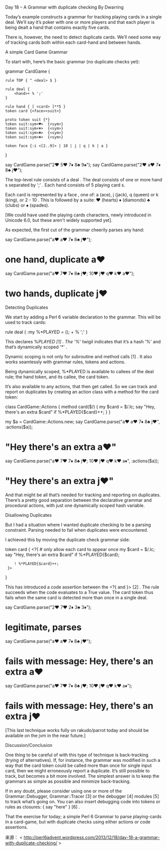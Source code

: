 Day 18 – A Grammar with duplicate checking By   Dwarring


Today’s example constructs a grammar for tracking playing cards in a single deal. We’ll say it’s poker with one or more players and that each player is being dealt a hand that contains exactly five cards.

There is, however, the need to detect duplicate cards. We’ll need some way of tracking cards both within each card-hand and between hands.

A simple Card Game Grammar

To start with, here’s the basic grammar (no duplicate checks yet):

grammar CardGame {
 
    rule TOP { ^ <deal> $ }
 
    rule deal {
        <hand>+ % ';'
    }
 
    rule hand { [ <card> ]**5 }
    token card {<face><suit>}
 
    proto token suit {*}
    token suit:sym<♥>  {<sym>}
    token suit:sym<♦>  {<sym>}
    token suit:sym<♣>  {<sym>}
    token suit:sym<♠>  {<sym>}
 
    token face {:i <[2..9]> | 10 | j | q | k | a }
}
 
say CardGame.parse("2♥ 5♥ 7♦ 8♣ 9♠");
say CardGame.parse("2♥ a♥ 7♦ 8♣ j♥");

The  top-level rule consists of a  deal . The  deal  consists of one or more  hand s separated by  ';' . Each  hand  consists of 5 playing card s.

Each card is represented by a  face , one of:  a  (ace),  j  (jack),  q (queen) or  k  (king), or  2  -  10 . This is followed by a suite: ♥ (hearts) ♦ (diamonds) ♣ (clubs) or ♠ (spades).

[We could have used the playing cards characters, newly introduced in Unicode 6.0, but these aren't widely supported yet].

As expected, the first cut of the grammar cheerily parses any hand:

say CardGame.parse("a♥ a♥ 7♦ 8♣ j♥");
# one hand, duplicate a♥
say CardGame.parse("a♥ 7♥ 7♦ 8♣ j♥; 10♥ j♥ q♥ k♥ a♥");
# two hands, duplicate j♥
 

Detecting Duplicates

We start by adding a Perl 6 variable declaration to the grammar. This will be used to track cards:

rule deal {
    :my %*PLAYED = ();
    <hand>+ % ';'
}

This declares  %*PLAYED   [1] . The  '%*'  twigil  indicates that it’s a hash  '%'  and that’s dynamically scoped  '*' .

Dynamic scoping is not only for subroutine and method calls  [1] . It also works seamlessly with grammar rules, tokens and actions.

Being dynamically scoped,  %*PLAYED  is available to callees of the deal  rule; the  hand  token, and its callee, the  card  token.

It’s also available to any actions, that then get called. So we can track and report on duplicates by creating an action class with a method for the  card  token:

class CardGame::Actions {
    method card($/) {
       my $card = $/.lc;
       say "Hey, there's an extra $card"
           if %*PLAYED{$card}++;
   }
}
 
my $a = CardGame::Actions.new;
say CardGame.parse("a♥ a♥ 7♦ 8♣ j♥", :actions($a));
# "Hey there's an extra a♥"
say CardGame.parse("a♥ 7♥ 7♦ 8♣ j♥; 10♥ j♥ q♥ k♥ a♦",
                   :actions($a));
# "Hey there's an extra j♥"

And that might be all that’s needed  for tracking and reporting on duplicates. There’s a pretty good separation between the declarative grammar and procedural actions, with just one dynamically scoped hash variable.

Disallowing Duplicates

But I had a situation where I wanted duplicate checking to be a parsing constraint. Parsing needed to fail when duplicates were encountered.

I achieved this by moving the duplicate check grammar side:

token card {<face><suit>
    <?{
        # only allow each card to appear once
        my $card = $/.lc;
        say "Hey, there's an extra $card"
            if %*PLAYED{$card};
 
        ! %*PLAYED{$card}++;
     }>
}

This has introduced a code assertion between the  <?{  and  }>    [2] . The rule succeeds when the code evaluates to a True value. The card  token thus fails when the same card is detected more than once in a single deal.

say CardGame.parse("2♥ 7♥ 2♦ 3♣ 3♦");
# legitimate, parses
 
say CardGame.parse("a♥ a♥ 7♦ 8♣ j♥");
# fails with message: Hey, there's an extra a♥
 
say CardGame.parse("a♥ 7♥ 7♦ 8♣ j♥; 10♥ j♥ q♥ k♥ a♦");
# fails with message: Hey, there's an extra j♥

[This last technique works fully on rakudo/parrot today and should be available on the jvm in the near future.]

Discussion/Conclusion

One thing to be careful of with this type of technique is back-tracking (trying of alternatives). If, for instance, the grammar was modified in such a way that the card token could be called more than once for single input card, then we might erroneously report a duplicate. It’s still possible to track, but becomes a bit more involved. The simplest answer is to keep the grammars as simple as possible and minimize back-tracking.

If in any doubt,  please consider using one or more of the Grammar::Debugger, Grammar::Tracer  [3]  or the debugger  [4] modules  [5]  to track what’s going on. You can also insert debugging code into tokens or rules as closures:  { say "here" } [6] .

That the exercise for today; a simple Perl 6 Grammar to parse playing-cards in a card-game, but with duplicate checks using either actions or code assertions.

来源： < http://perl6advent.wordpress.com/2013/12/18/day-18-a-grammar-with-duplicate-checking/ >  
